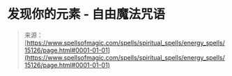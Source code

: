 <!--yml

category: 未分类

date: 2024-06-12 18:54:22

-->

# 发现你的元素 - 自由魔法咒语

> 来源：[https://www.spellsofmagic.com/spells/spiritual_spells/energy_spells/15126/page.html#0001-01-01](https://www.spellsofmagic.com/spells/spiritual_spells/energy_spells/15126/page.html#0001-01-01)
